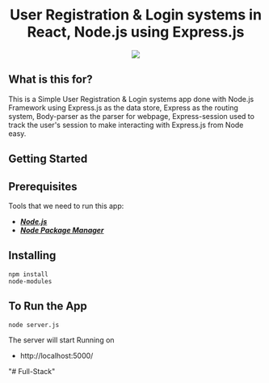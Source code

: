 <h1 align="center">
    <b>User Registration & Login systems in<br> React, Node.js using Express.js</b> 
<br>
</h1>


<p align="center">
  <a href="/LICENSE"><img src="https://img.shields.io/github/license/guruhariharaun/Registration-and-Login-Form-in-Nodejs-and-Express.js.svg?style=flat-square"></a>
</p>


## What is this for?
This is a Simple User Registration & Login systems app done with Node.js Framework using Express.js as the data store, Express as the routing system, Body-parser as the parser for webpage, Express-session used  to track the user's session  to make interacting with Express.js from Node easy.

## Getting Started

## Prerequisites
Tools that we need to run this app:

- ***[Node.js](https://nodejs.org/en/)***
- ***[Node Package Manager](https://www.npmjs.com/get-npm)***


## Installing
```
npm install
node-modules
```


## To Run the App
```
node server.js
```

The server will start Running on
+ http://localhost:5000/



"# Full-Stack" 
